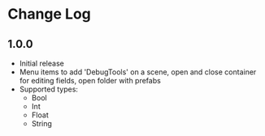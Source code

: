 # Change Log

## 1.0.0

- Initial release
- Menu items to add 'DebugTools' on a scene, open and close container for editing fields, open folder with prefabs
- Supported types:
  - Bool
  - Int
  - Float
  - String
  
